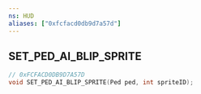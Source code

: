```yaml
---
ns: HUD
aliases: ["0xfcfacd0db9d7a57d"]
---
```

## SET_PED_AI_BLIP_SPRITE

```c
// 0xFCFACD0DB9D7A57D
void SET_PED_AI_BLIP_SPRITE(Ped ped, int spriteID);
```
